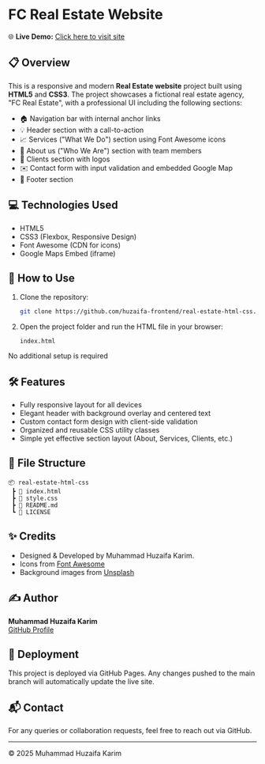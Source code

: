 # FC Real Estate Website

🌐 **Live Demo:** [Click here to visit site](https://huzaifa-frontend.github.io/real-estate-html-css/)

## 📋 Overview
This is a responsive and modern **Real Estate website** project built using **HTML5** and **CSS3**. The project showcases a fictional real estate agency, "FC Real Estate", with a professional UI including the following sections:

- 🏠 Navigation bar with internal anchor links
- 💡 Header section with a call-to-action
- 📈 Services ("What We Do") section using Font Awesome icons
- 👥 About us ("Who We Are") section with team members
- 💼 Clients section with logos
- ✉️ Contact form with input validation and embedded Google Map
- 👣 Footer section

## 💻 Technologies Used

- HTML5
- CSS3 (Flexbox, Responsive Design)
- Font Awesome (CDN for icons)
- Google Maps Embed (iframe)

## 🚀 How to Use

1. Clone the repository:
   ```bash
   git clone https://github.com/huzaifa-frontend/real-estate-html-css.git
   ```

2. Open the project folder and run the HTML file in your browser:
   ```
   index.html
   ```

No additional setup is required

## 🛠️ Features

- Fully responsive layout for all devices
- Elegant header with background overlay and centered text
- Custom contact form design with client-side validation
- Organized and reusable CSS utility classes
- Simple yet effective section layout (About, Services, Clients, etc.)

## 📁 File Structure

```
📦 real-estate-html-css
 ┣ 📄 index.html
 ┣ 📄 style.css
 ┣ 📄 README.md
 ┗ 📄 LICENSE
```

## ✨ Credits

- Designed & Developed by Muhammad Huzaifa Karim.
- Icons from [Font Awesome](https://fontawesome.com/)
- Background images from [Unsplash](https://unsplash.com/)

## ✍️ Author

**Muhammad Huzaifa Karim**  
[GitHub Profile](https://github.com/huzaifakarim1)

## 🔄 Deployment

This project is deployed via GitHub Pages. Any changes pushed to the main branch will automatically update the live site.

## 📬 Contact

For any queries or collaboration requests, feel free to reach out via GitHub.

---

© 2025 Muhammad Huzaifa Karim